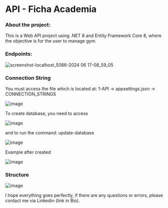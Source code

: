 # API - Ficha Academia

### About the project:
This is a Web API project using .NET 8 and Entity Framework Core 8, where the objective is for the user to manage gym.

### Endpoints:
![screenshot-localhost_5086-2024 06 17-08_59_05](https://github.com/heberGustavo/api-ficha-academia/assets/44476616/5514ce54-36ec-482e-919e-89b2aa9f855a)

### Connection String
You must access the file which is located at: 1-API -> appsettings.json -> CONNECTION_STRINGS

![image](https://github.com/heberGustavo/api-ficha-academia/assets/44476616/6d27a9fd-3092-4c6b-bf83-4252776194d6)

To create database, you need to access

![image](https://github.com/heberGustavo/api-ficha-academia/assets/44476616/cfec03be-4869-4bfd-926c-e262f05e1e70)

and to run the command: update-database

![image](https://github.com/heberGustavo/api-ficha-academia/assets/44476616/6c7c5ffa-4c92-47ab-81f6-38c9ba440a87)

Example after created

![image](https://github.com/heberGustavo/api-ficha-academia/assets/44476616/5e87f284-0fdd-495d-b538-6765a09db8b2)

### Structure

![image](https://github.com/heberGustavo/api-ficha-academia/assets/44476616/64805b5b-f73d-4eee-b50d-69a32d550960)

I hope everything goes perfectly, if there are any questions or errors, please contact me via Linkedin (link in Bio).
